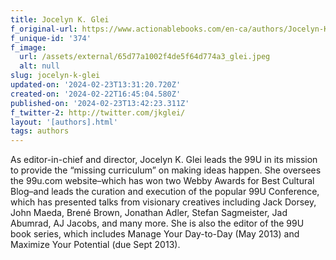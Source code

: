 ```yaml
---
title: Jocelyn K. Glei
f_original-url: https://www.actionablebooks.com/en-ca/authors/Jocelyn-K.-Glei/
f_unique-id: '374'
f_image:
  url: /assets/external/65d77a1002f4de5f64d774a3_glei.jpeg
  alt: null
slug: jocelyn-k-glei
updated-on: '2024-02-23T13:31:20.720Z'
created-on: '2024-02-22T16:45:04.580Z'
published-on: '2024-02-23T13:42:23.311Z'
f_twitter-2: http://twitter.com/jkglei/
layout: '[authors].html'
tags: authors
---
```


As editor-in-chief and director, Jocelyn K. Glei leads the 99U in its mission to provide the “missing curriculum” on making ideas happen. She oversees the 99u.com website–which has won two Webby Awards for Best Cultural Blog–and leads the curation and execution of the popular 99U Conference, which has presented talks from visionary creatives including Jack Dorsey, John Maeda, Brené Brown, Jonathan Adler, Stefan Sagmeister, Jad Abumrad, AJ Jacobs, and many more. She is also the editor of the 99U book series, which includes Manage Your Day-to-Day (May 2013) and Maximize Your Potential (due Sept 2013).
